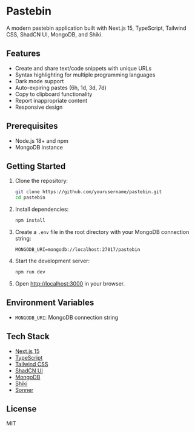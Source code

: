 # Pastebin

A modern pastebin application built with Next.js 15, TypeScript, Tailwind CSS, ShadCN UI, MongoDB, and Shiki.

## Features

- Create and share text/code snippets with unique URLs
- Syntax highlighting for multiple programming languages
- Dark mode support
- Auto-expiring pastes (6h, 1d, 3d, 7d)
- Copy to clipboard functionality
- Report inappropriate content
- Responsive design

## Prerequisites

- Node.js 18+ and npm
- MongoDB instance

## Getting Started

1. Clone the repository:
   ```bash
   git clone https://github.com/yourusername/pastebin.git
   cd pastebin
   ```

2. Install dependencies:
   ```bash
   npm install
   ```

3. Create a `.env` file in the root directory with your MongoDB connection string:
   ```
   MONGODB_URI=mongodb://localhost:27017/pastebin
   ```

4. Start the development server:
   ```bash
   npm run dev
   ```

5. Open [http://localhost:3000](http://localhost:3000) in your browser.

## Environment Variables

- `MONGODB_URI`: MongoDB connection string

## Tech Stack

- [Next.js 15](https://nextjs.org/)
- [TypeScript](https://www.typescriptlang.org/)
- [Tailwind CSS](https://tailwindcss.com/)
- [ShadCN UI](https://ui.shadcn.com/)
- [MongoDB](https://www.mongodb.com/)
- [Shiki](https://shiki.style/)
- [Sonner](https://sonner.emilkowal.ski/)

## License

MIT
